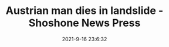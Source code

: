 ---
"title": "Austrian man dies in landslide - Shoshone News Press"
"date": "2021-9-16 23:6:32"
"feed_name": "GOOGLENEWSMINING"
"feed_website": "https://news.google.com/search?q=mining%2Bincident&hl=en-US&gl=US&ceid=US:en"
"feed_rss": "https://news.google.com/rss/search?q=mining%2Bincident&hl=en-US&gl=US&ceid=US:en"
"link": "https://shoshonenewspress.com/news/2021/sep/16/austrian-man-dies-landslide/"
"file": "_posts/2021-1-1-b1f4bec5e162dd30b8674669ae7ef42a7e76cf6f.md"
"accident": "0"
"drilling": "0"
"dead": "0"
"injured": "0"
---